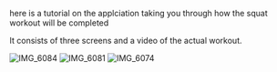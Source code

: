 here is a tutorial on the applciation taking you through how the squat workout will be completed 

It consists of three screens and a video of the actual workout. 


![IMG_6084](https://github.com/user-attachments/assets/d8a807ac-360e-44b3-878c-4c77e3bbed62)
![IMG_6081](https://github.com/user-attachments/assets/1e7caec6-d693-452e-81e5-a0fa1b110b2e)
![IMG_6074](https://github.com/user-attachments/assets/c836182d-f0ed-4d21-99f0-2f0864a55398)
